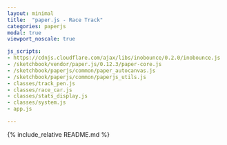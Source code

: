 ```yaml
---
layout: minimal
title:  "paper.js - Race Track"
categories: paperjs
modal: true
viewport_noscale: true

js_scripts:
- https://cdnjs.cloudflare.com/ajax/libs/inobounce/0.2.0/inobounce.js
- /sketchbook/vendor/paper.js/0.12.3/paper-core.js
- /sketchbook/paperjs/common/paper_autocanvas.js
- /sketchbook/paperjs/common/paperjs_utils.js
- classes/track_pen.js
- classes/race_car.js
- classes/stats_display.js
- classes/system.js
- app.js

---
```


{% include_relative README.md %}

